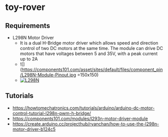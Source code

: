 # toy-rover

## Requirements
 + L298N Motor Driver
   - It is a dual H-Bridge motor driver which allows speed and direction control of two DC motors at the same time.
     The module can drive DC motors that have voltages between 5 and 35V, with a peak current up to 2A
   - ![](https://components101.com/asset/sites/default/files/component_pin/L298N-Module-Pinout.jpg =150x150)  
   - [![L298N](http://img.youtube.com/vi/E2sTbpFsvXI/0.jpg)](http://www.youtube.com/watch?v=E2sTbpFsvXI "L298N")  
## Tutorials
 + https://howtomechatronics.com/tutorials/arduino/arduino-dc-motor-control-tutorial-l298n-pwm-h-bridge/
 + https://components101.com/modules/l293n-motor-driver-module
 + https://create.arduino.cc/projecthub/ryanchan/how-to-use-the-l298n-motor-driver-b124c5
